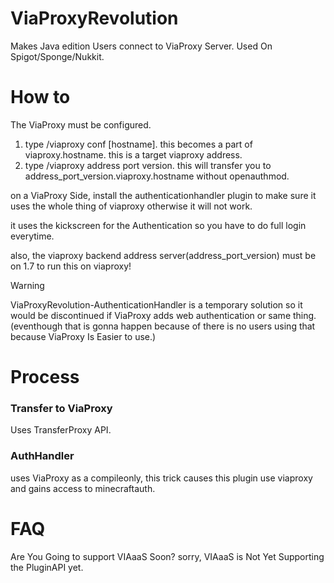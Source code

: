 # ViaProxyRevolution
Makes Java edition Users connect to ViaProxy Server.
Used On Spigot/Sponge/Nukkit.

# How to
The ViaProxy must be configured.

1. type /viaproxy conf [hostname]. this becomes a part of viaproxy.hostname. this is a target viaproxy address.
2. type /viaproxy address port version. this will transfer you to address_port_version.viaproxy.hostname without openauthmod.

on a ViaProxy Side, install the authenticationhandler plugin to make sure it uses the whole thing of viaproxy otherwise it will not work.

it uses the kickscreen for the Authentication so you have to do full login everytime. 

also, the viaproxy backend address server(address_port_version) must be on 1.7 to run this on viaproxy!

> [!Warning]
> ViaProxyRevolution-AuthenticationHandler is a temporary solution so it would be discontinued if ViaProxy adds web authentication or same thing. (eventhough that is gonna happen because of there is no users using that because ViaProxy Is Easier to use.)

# Process
### Transfer to ViaProxy
Uses TransferProxy API.
### AuthHandler
uses ViaProxy as a compileonly, this trick causes this plugin use viaproxy and gains access to minecraftauth.


# FAQ
Are You Going to support VIAaaS Soon?
sorry, VIAaaS is Not Yet Supporting the PluginAPI yet.
